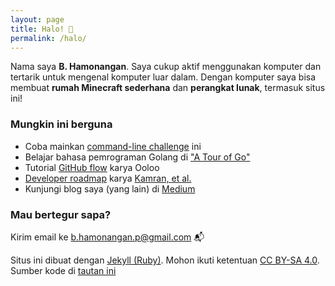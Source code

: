 ```yaml
---
layout: page
title: Halo! 👋
permalink: /halo/
---
```

Nama saya **B. Hamonangan**. Saya cukup aktif menggunakan komputer dan tertarik untuk mengenal komputer luar dalam. Dengan komputer saya bisa membuat **rumah Minecraft sederhana** dan **perangkat lunak**, termasuk situs ini!

### Mungkin ini berguna

- Coba mainkan [command-line challenge](https://cmdchallenge.com/) ini
- Belajar bahasa pemrograman Golang di ["A Tour of Go"](https://go.dev/tour/welcome/1)
- Tutorial [GitHub flow](https://ooloo.io/project/github-flow/git-workflows) karya Ooloo
- [Developer roadmap](https://roadmap.sh/) karya [Kamran, et al.](https://github.com/kamranahmedse)
- Kunjungi blog saya (yang lain) di [Medium](https://hamonangan.medium.com)

### Mau bertegur sapa?

Kirim email ke [b.hamonangan.p@gmail.com](mailto:b.hamonangan.p@gmail.com) 📬

Situs ini dibuat dengan [Jekyll (Ruby)](https://jekyllrb.com/). Mohon ikuti ketentuan [CC BY-SA 4.0](https://creativecommons.org/licenses/by-sa/4.0/). Sumber kode di [tautan ini](https://github.com/hamonangann/hamonangann.github.io)
